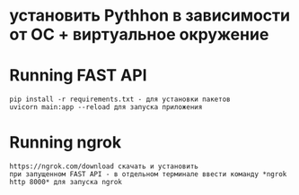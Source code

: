 # установить Pythhon в зависимости от ОС + виртуальное окружение


# Running FAST API
    pip install -r requirements.txt - для установки пакетов 
    uvicorn main:app --reload для запуска приложения


# Running ngrok
    https://ngrok.com/download скачать и установить
    при запущенном FAST API - в отдельном терминале ввести команду *ngrok http 8000* для запуска ngrok